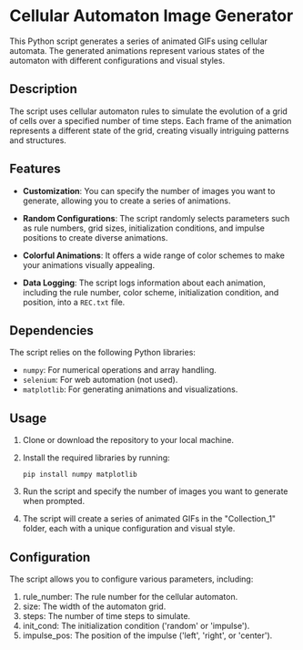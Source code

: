# Cellular Automaton Image Generator

This Python script generates a series of animated GIFs using cellular automata. The generated animations represent various states of the automaton with different configurations and visual styles.

## Description

The script uses cellular automaton rules to simulate the evolution of a grid of cells over a specified number of time steps. Each frame of the animation represents a different state of the grid, creating visually intriguing patterns and structures.

## Features

- **Customization**: You can specify the number of images you want to generate, allowing you to create a series of animations.

- **Random Configurations**: The script randomly selects parameters such as rule numbers, grid sizes, initialization conditions, and impulse positions to create diverse animations.

- **Colorful Animations**: It offers a wide range of color schemes to make your animations visually appealing.

- **Data Logging**: The script logs information about each animation, including the rule number, color scheme, initialization condition, and position, into a `REC.txt` file.

## Dependencies

The script relies on the following Python libraries:

- `numpy`: For numerical operations and array handling.
- `selenium`: For web automation (not used).
- `matplotlib`: For generating animations and visualizations.

## Usage

1. Clone or download the repository to your local machine.

2. Install the required libraries by running:

   ```shell
   pip install numpy matplotlib

3. Run the script and specify the number of images you want to generate when prompted.

4. The script will create a series of animated GIFs in the "Collection_1" folder, each with a unique configuration and visual style.

## Configuration

The script allows you to configure various parameters, including:

1. rule_number: The rule number for the cellular automaton.
2. size: The width of the automaton grid.
3. steps: The number of time steps to simulate.
4. init_cond: The initialization condition ('random' or 'impulse').
5. impulse_pos: The position of the impulse ('left', 'right', or 'center').


